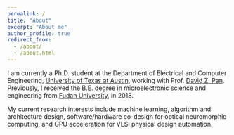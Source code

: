 ```yaml
---
permalink: /
title: "About"
excerpt: "About me"
author_profile: true
redirect_from:
  - /about/
  - /about.html
---
```




I am currently a Ph.D. student at the Department of Electrical and Computer Engineering, [University of Texas at Austin](https://www.utexas.edu/), working with Prof. [David Z. Pan](http://www.ece.utexas.edu/~dpan/).
Previously, I received the B.E. degree in microelectronic science and engineering from [Fudan University](http://www.fudan.edu.cn/en/), in 2018.

My current research interests include machine learning, algorithm and architecture design, software/hardware co-design for optical neuromorphic computing,  and GPU acceleration for VLSI physical design automation.
<!-- My current research interests include machine learning, algorithm and architecture design for AI acceleration, software/hardware co-design for optical neuromorphic computing,  and GPU acceleration for VLSI physical design automation. -->
